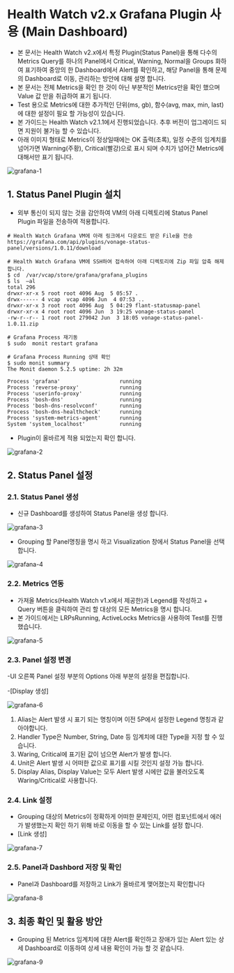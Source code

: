 # Health Watch v2.x Grafana Plugin 사용 (Main Dashboard)

- 본 문서는 Health Watch v2.x에서 특정 Plugin(Status Panel)을 통해 다수의 Metrics Query를 하나의 Panel에서 Critical, Warning, Normal을 Groups 화하여 표기하여 중앙의 한 Dashboard에서 Alert를 확인하고, 해당 Panel을 통해 문제의 Dashboard로 이동, 관리하는 방안에 대해 설명 합니다.
- 본 문서는 전체 Metrics을 확인 한 것이 아닌 부분적인 Metrics만을 확인 했으며 Value 값 만을 취급하여 표기 됩니다.
- Test 용으로 Metrics에 대한 추가적인 단위(ms, gb), 함수(avg, max, min, last)에 대한 설정이 필요 할 가능성이 있습니다.
- 본 가이드는 Health Watch v2.1.1에서 진행되었습니다. 추후 버전이 업그레이드 되면 지원이 불가능 할 수 있습니다.
- 아래 이미지 형태로 Metrics이 정상일때에는 OK 출력(초록), 일정 수준의 임계치를 넘어가면 Warning(주황), Critical(빨강)으로 표시 되며 수치가 넘어간 Metrics에 대해서만 표기 됩니다.

![grafana-1][grafana-1]

[grafana-1]:./images/grafana-1.png

## 1. Status Panel Plugin 설치

- 외부 통신이 되지 않는 것을 감안하여 VM의 아래 디렉토리에 Status Panel Plugin 파일을 전송하여 적용합니다.

```
# Health Watch Grafana VM에 아래 링크에서 다운로드 받은 File을 전송
https://grafana.com/api/plugins/vonage-status-panel/versions/1.0.11/download

# Health Watch Grafana VM에 SSH하여 접속하여 아래 디렉토리에 Zip 파일 압축 해제합니다.
$ cd  /var/vcap/store/grafana/grafana_plugins
$ ls  –al
total 296
drwxr-xr-x 5 root root 4096 Aug  5 05:57 .
drwx------ 4 vcap  vcap 4096 Jun  4 07:53 ..
drwxr-xr-x 3 root root 4096 Aug  5 04:29 flant-statusmap-panel
drwxr-xr-x 4 root root 4096 Jun  3 19:25 vonage-status-panel
-rw-r--r-- 1 root root 279042 Jun  3 18:05 vonage-status-panel-1.0.11.zip

# Grafana Process 재기동
$ sudo  monit restart grafana

# Grafana Process Running 상태 확인
$ sudo monit summary
The Monit daemon 5.2.5 uptime: 2h 32m

Process 'grafana'                   running
Process 'reverse-proxy'             running
Process 'userinfo-proxy'            running
Process 'bosh-dns'                  running
Process 'bosh-dns-resolvconf'       running
Process 'bosh-dns-healthcheck'      running
Process 'system-metrics-agent'      running
System 'system_localhost'           running

```

- Plugin이 올바르게 적용 되었는지 확인 합니다.

![grafana-2][grafana-2]

[grafana-2]:./images/grafana-2.png


## 2. Status Panel 설정

### 2.1. Status Panel 생성

- 신규 Dashboard를 생성하여 Status Panel을 생성 합니다.

![grafana-3][grafana-3]

[grafana-3]:./images/grafana-3.png


- Grouping 할 Panel명칭을 명시 하고 Visualization 창에서 Status Panel을 선택합니다.

![grafana-4][grafana-4]

[grafana-4]:./images/grafana-4.png

### 2.2. Metrics 연동

- 가져올 Metrics(Health Watch v1.x에서 제공한)과 Legend를 작성하고 + Query 버튼을 클릭하여 관리 할 대상의 모든 Metrics을 명시 합니다.
- 본 가이드에서는 LRPsRunning, ActiveLocks Metrics을 사용하여 Test를 진행 했습니다.

![grafana-5][grafana-5]

[grafana-5]:./images/grafana-5.png


### 2.3. Panel 설정 변경

-UI 오른쪽 Panel 설정 부분의 Options 아래 부분의 설정을 편집합니다.

-[Display 생성]

![grafana-6][grafana-6]

[grafana-6]:./images/grafana-6.png

1.  Alias는 Alert 발생 시 표기 되는 명칭이며 이전 5P에서 설정한 Legend 명칭과 같아야합니다.
2. Handler Type은 Number, String, Date 등 임계치에 대한 Type을 지정 할 수 있습니다.
3. Waring, Critical에 표기된 값이 넘으면 Alert가 발생 합니다.
4. Unit은 Alert 발생 시 어떠한 값으로 표기를 시킬 것인지 설정 가능 합니다.
5. Display Alias, Display Value는 모두 Alert 발생 시에만 값을 불러오도록 Waring/Critical로 사용합니다.



### 2.4. Link 설정

- Grouping 대상의 Metrics이 정확하게 어떠한 문제인지, 어떤 컴포넌트에서 에러가 발생했는지 확인 하기 위해 바로 이동을 할 수 있는 Link를 설정 합니다.
- [Link 생성]

![grafana-7][grafana-7]

[grafana-7]:./images/grafana-7.png


### 2.5. Panel과 Dashbord  저장 및 확인

- Panel과 Dashboard를 저장하고 Link가 올바르게 맺어졌는지 확인합니다

![grafana-8][grafana-8]

[grafana-8]:./images/grafana-8.png

## 3. 최종 확인 및 활용 방안

- Grouping 된 Metrics 임계치에 대한 Alert를 확인하고 장애가 있는 Alert 있는 상세 Dashboard로 이동하여 상세 내용 확인이 가능 할 것 같습니다.

![grafana-9][grafana-9]

[grafana-9]:./images/grafana-9.png

